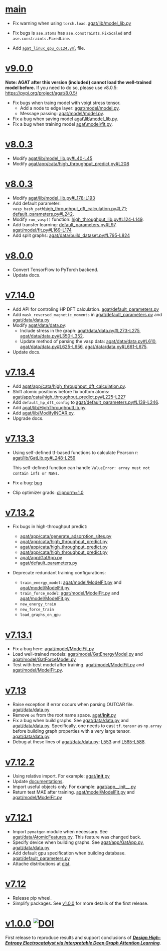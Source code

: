 # [main](https://github.com/jzhang-github/AGAT/tree/main)
- Fix warning when using `torch.load`. [agat/lib/model_lib.py](https://github.com/jzhang-github/AGAT/blob/main/agat/lib/model_lib.py#L42-L44)

- Fix bugs is `ase.atoms` has `ase.constraints.FixScaled` and `ase.constraints.FixedLine`.

- Add [`agat_linux_gpu_cu124.yml`](agat_linux_gpu_cu124.yml) file.

  

# [v9.0.0](https://github.com/jzhang-github/AGAT/tree/v9.0.0)
**Note: AGAT after this version (included) cannot load the well-trained model before.** If you need to do so, please use v8.0.5: https://pypi.org/project/agat/8.0.5/
- Fix bugs when traing model with voigt stress tensor.
    - Add a node to edge layer: [agat/model/model.py](https://github.com/jzhang-github/AGAT/blob/v9.0.0/agat/model/model.py#L137-L138).
    - Message passing: [agat/model/model.py](https://github.com/jzhang-github/AGAT/blob/v9.0.0/agat/model/model.py#L244-L247).
- Fix a bug when saving model [agat\lib\model_lib.py](https://github.com/jzhang-github/AGAT/blob/v9.0.0/agat/lib/model_lib.py#L161).
- Fix a bug when training model [agat\model\fit.py](https://github.com/jzhang-github/AGAT/blob/v9.0.0/agat/model/fit.py#L244-L252).

# [v8.0.3](https://github.com/jzhang-github/AGAT/tree/v8.0.4)
- Modify [agat/lib/model_lib.py#L40-L45](https://github.com/jzhang-github/AGAT/blob/v8.0.4/agat/lib/model_lib.py#L40-L45)
- Modify [agat/app/cata/high_throughput_predict.py#L208](https://github.com/jzhang-github/AGAT/blob/v8.0.4/agat/app/cata/high_throughput_predict.py#L208)

# [v8.0.3](https://github.com/jzhang-github/AGAT/tree/v8.0.3)
- Modify [agat/lib/model_lib.py#L178-L193](https://github.com/jzhang-github/AGAT/blob/v8.0.3/agat/lib/model_lib.py#L178-L193)
- Add default parameter: `vasp_bash_path`[high_throughput_dft_calculation.py#L71](https://github.com/jzhang-github/AGAT/blob/v8.0.3/agat/app/cata/high_throughput_dft_calculation.py#L71); [default_parameters.py#L242](https://github.com/jzhang-github/AGAT/blob/v8.0.3/agat/default_parameters.py#L242).
- Modify `run_vasp()` function: [high_throughput_lib.py#L124-L149](https://github.com/jzhang-github/AGAT/blob/v8.0.3/agat/lib/high_throughput_lib.py#L124-L149).
- Add transfer learning: [default_parameters.py#L97](https://github.com/jzhang-github/AGAT/blob/v8.0.3/agat/default_parameters.py#L97). [agat/model/fit.py#L169-L174](https://github.com/jzhang-github/AGAT/blob/v8.0.3/agat/model/fit.py#L169-L174)
- Add split graphs: [agat/data/build_dataset.py#L795-L824](https://github.com/jzhang-github/AGAT/blob/v8.0.3/agat/data/build_dataset.py#L795-L824)

# [v8.0.0](https://github.com/jzhang-github/AGAT/tree/v8.0.0)
- Convert TensorFlow to PyTorch backend.
- Updata docs.

# [v7.14.0](https://github.com/jzhang-github/AGAT/tree/v7.14.0)
- Add API for controling HP DFT calculation. [agat/default_parameters.py](https://github.com/jzhang-github/AGAT/tree/v7.14.0/agat/default_parameters.py#L246-L251)
- Add `mask_reversed_magnetic_moments` in [agat/default_parameters.py](https://github.com/jzhang-github/AGAT/tree/v7.14.0/agat/default_parameters.py#L58) and [agat/data/data.py](https://github.com/jzhang-github/AGAT/tree/v7.14.0/agat/data/data.py)
- Modify [agat/data/data.py](https://github.com/jzhang-github/AGAT/tree/v7.14.0/agat/data/data.py):
	- Include stress in the graph: [agat/data/data.py#L273-L275](https://github.com/jzhang-github/AGAT/tree/v7.14.0/agat/data/data.py#L273-L275), [agat/data/data.py#L350-L352](https://github.com/jzhang-github/AGAT/tree/v7.14.0/agat/data/data.py#L350-L352).
	- Update method of parsing the vasp data: [agat/data/data.py#L610](https://github.com/jzhang-github/AGAT/tree/v7.14.0/agat/data/data.py#L610), [agat/data/data.py#L625-L656](https://github.com/jzhang-github/AGAT/tree/v7.14.0/agat/data/data.py#L625-L656), [agat/data/data.py#L661-L675](https://github.com/jzhang-github/AGAT/tree/v7.14.0/agat/data/data.py#L661-L675).
- Update docs.

# [v7.13.4](https://github.com/jzhang-github/AGAT/tree/v7.13.4)
- Add [agat/app/cata/high_throughput_dft_calculation.py](https://github.com/jzhang-github/AGAT/tree/v7.13.4/agat/app/cata/high_throughput_dft_calculation.py).
- Shift atomic positions before fix bottom atoms: [agat/app/cata/high_throughput_predict.py#L225-L227](https://github.com/jzhang-github/AGAT/tree/v7.13.4/agat/app/cata/high_throughput_predict.py#L225-L227)
- Add `default_hp_dft_config` to [agat/default_parameters.py#L139-L246](https://github.com/jzhang-github/AGAT/tree/v7.13.4/agat/default_parameters.py#L139-L246).
- Add [agat/lib/HighThroughputLib.py](https://github.com/jzhang-github/AGAT/tree/v7.13.4/agat/lib/HighThroughputLib.py).
- Add [agat/lib/ModifyINCAR.py](https://github.com/jzhang-github/AGAT/tree/v7.13.4/agat/lib/ModifyINCAR.py).
- Upgrade docs.

# [v7.13.3](https://github.com/jzhang-github/AGAT/tree/v7.13.3)
- Using self-defined tf-based functions to calculate Pearson r: [agat/lib/GatLib.py#L248-L259](https://github.com/jzhang-github/AGAT/tree/v7.13.3/agat/lib/GatLib.py#L248-L259)

  This self-defined function can handle `ValueError: array must not contain infs or NaNs`.

- Fix a bug: [bug](https://github.com/jzhang-github/AGAT/tree/v7.13.3/agat/model/ModelFit.py#L280)
- Clip optimizer grads: [clipnorm=1.0](https://github.com/jzhang-github/AGAT/tree/v7.13.3/agat/default_parameters.py#L88-89)

# [v7.13.2](https://github.com/jzhang-github/AGAT/tree/v7.13.2)
- Fix bugs in high-throughput predict:
  - [agat/app/cata/generate_adsorption_sites.py](https://github.com/jzhang-github/AGAT/tree/v7.13.2/agat/app/cata/generate_adsorption_sites.py#L218)
  - [agat/app/cata/high_throughput_predict.py](https://github.com/jzhang-github/AGAT/tree/v7.13.2/agat/app/cata/high_throughput_predict.py#L207)
  - [agat/app/cata/high_throughput_predict.py](https://github.com/jzhang-github/AGAT/tree/v7.13.2/agat/app/cata/high_throughput_predict.py#L250)
  - [agat/app/cata/high_throughput_predict.py](https://github.com/jzhang-github/AGAT/tree/v7.13.2/agat/app/cata/high_throughput_predict.py#L291)
  - [agat/app/GatApp.py](https://github.com/jzhang-github/AGAT/tree/v7.13.2ain/agat/app/GatApp.py#L69-L70)
  - [agat/default_parameters.py](https://github.com/jzhang-github/AGAT/tree/v7.13.2/agat/default_parameters.py#L133)

- Deprecate redundant training configurations:
	- `train_energy_model`: [agat/model/ModelFit.py](https://github.com/jzhang-github/AGAT/tree/v7.13.2/agat/model/ModelFit.py#L96)  and [agat/model/ModelFit.py](https://github.com/jzhang-github/AGAT/tree/v7.13.2/agat/model/ModelFit.py#L198)
	- `train_force_model`: [agat/model/ModelFit.py](https://github.com/jzhang-github/AGAT/tree/v7.13.2/agat/model/ModelFit.py#L274) and [agat/model/ModelFit.py](https://github.com/jzhang-github/AGAT/tree/v7.13.2/agat/model/ModelFit.py#L398)
	- `new_energy_train`
	- `new_force_train`
	- `load_graphs_on_gpu`

# [v7.13.1](https://github.com/jzhang-github/AGAT/tree/v7.13.1)
- Fix a bug here: [agat/model/ModelFit.py](https://github.com/jzhang-github/AGAT/tree/v7.13.1/agat/model/ModelFit.py#L243)
- Load well-trained models: [agat/model/GatEnergyModel.py](https://github.com/jzhang-github/AGAT/tree/v7.13.1/agat/model/GatEnergyModel.py#L154-L197) and [agat/model/GatForceModel.py](https://github.com/jzhang-github/AGAT/tree/v7.13.1/agat/model/GatForceModel.py#L201-L246)
- Test with best model after training. [agat/model/ModelFit.py](https://github.com/jzhang-github/AGAT/tree/v7.13.1/agat/model/ModelFit.py#L222) and [agat/model/ModelFit.py](https://github.com/jzhang-github/AGAT/tree/v7.13.1/agat/model/ModelFit.py#L422).

# [v7.13](https://github.com/jzhang-github/AGAT/tree/v7.13)
- Raise exception if error occurs when parsing OUTCAR file. [agat/data/data.py](https://github.com/jzhang-github/AGAT/tree/v7.13/agat/data/data.py#L595-L599)
- Remove `os` from the root name space. [agat/__init__.py](https://github.com/jzhang-github/AGAT/tree/v7.13/agat/__init__.py#L18)
- Fix a bug when build graphs. See [agat/data/data.py](https://github.com/jzhang-github/AGAT/tree/v7.13/agat/data/data.py#L400-L411) and [agat/data/data.py](https://github.com/jzhang-github/AGAT/tree/v7.13/agat/data/data.py#L444-L452). Specifically, one needs to cast `tf.tensor` as `np.array` before building graph properties with a very large tensor. [agat/data/data.py](https://github.com/jzhang-github/AGAT/tree/v7.13/agat/data/data.py#L408-L409).
- Debug at these lines of [agat/data/data.py](https://github.com/jzhang-github/AGAT/tree/v7.13/agat/data/data.py): [L553](https://github.com/jzhang-github/AGAT/tree/v7.13/agat/data/data.py#L553) and [L585-L588](https://github.com/jzhang-github/AGAT/tree/v7.13/agat/data/data.py#L585-L588).


# [v7.12.2](https://github.com/jzhang-github/AGAT/tree/v7.12.2)
- Using relative import. For example: [agat/__init__.py](https://github.com/jzhang-github/AGAT/tree/v7.12.2/agat/__init__.py#L14-L16)
- Update [documentations](https://jzhang-github.github.io/AGAT/).
- Import useful objects only. For example: [agat/app__init__.py](https://github.com/jzhang-github/AGAT/tree/v7.12.2/agat/app/__init__.py#L11)
- Return test MAE after training. [agat/model/ModelFit.py](https://github.com/jzhang-github/AGAT/tree/v7.12.2/agat/model/ModelFit.py#L247) and [agat/model/ModelFit.py](https://github.com/jzhang-github/AGAT/tree/v7.12.2/agat/model/ModelFit.py#L442)


# [v7.12.1](https://github.com/jzhang-github/AGAT/tree/v7.12.1)
- Import `pymatgen` module when necessary. See [agat/data/AtomicFeatures.py](https://github.com/jzhang-github/AGAT/tree/v7.12.1/agat/data/AtomicFeatures.py#L11). This feature was changed back.
- Specify device when building graphs. See [agat/app/GatApp.py](https://github.com/jzhang-github/AGAT/tree/v7.12.1/agat/app/GatApp.py#L69), [agat/data/data.py](https://github.com/jzhang-github/AGAT/tree/v7.12.1/agat/data/data.py#L79-L83)
- Add default gpu specification when building database. [agat/default_parameters.py](https://github.com/jzhang-github/AGAT/tree/v7.12.1/agat/default_parameters.py#L60)
- Attache distributions at [dist](https://github.com/jzhang-github/AGAT/tree/v7.12.1/dist).


# [v7.12](https://github.com/jzhang-github/AGAT/tree/v7.12)

- Release pip wheel.
- Simplify packages. See [v1.0.0](https://github.com/jzhang-github/AGAT/tree/v1.0.0) for more details of the first release.

# [v1.0.0](https://github.com/jzhang-github/AGAT/tree/v1.0.0) [![DOI](https://zenodo.org/badge/545430295.svg)](https://zenodo.org/badge/latestdoi/545430295)

First release to reproduce results and support conclusions of [***Design High-Entropy Electrocatalyst via Interpretable Deep Graph Attention Learning***](https://doi.org/10.1016/j.joule.2023.06.003).
